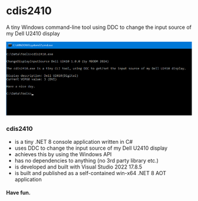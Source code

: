 # cdis2410
A tiny Windows command-line tool using DDC to change the input source of my Dell U2410 display

![WADH](screenshot.png)

### cdis2410
- is a tiny .NET 8 console application written in C#
- uses DDC to change the input source of my Dell U2410 display
- achieves this by using the Windows API
- has no dependencies to anything (no 3rd party library etc.)
- is developed and built with Visual Studio 2022 17.8.5
- is built and published as a self-contained win-x64 .NET 8 AOT application

#### Have fun.
